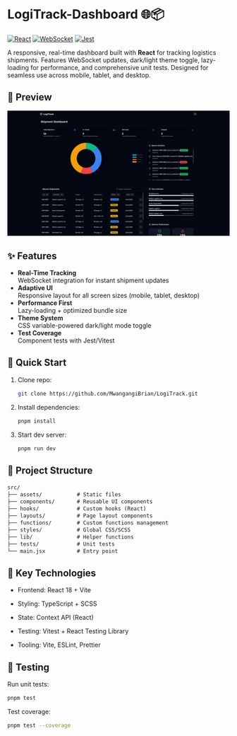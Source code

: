 # LogiTrack-Dashboard 🌐📦

[![React](https://img.shields.io/badge/React-18.2.0-%2361DAFB)](https://reactjs.org/)
[![WebSocket](https://img.shields.io/badge/WebSocket-Real--Time-blue)](https://developer.mozilla.org/en-US/docs/Web/API/WebSocket)
[![Jest](https://img.shields.io/badge/Tested%20with-Jest-%23C21325)](https://jestjs.io/)

A responsive, real-time dashboard built with **React** for tracking logistics shipments. Features WebSocket updates, dark/light theme toggle, lazy-loading for performance, and comprehensive unit tests. Designed for seamless use across mobile, tablet, and desktop.

## 📸 Preview

![Dashboard Preview](./public/Screenshot%20.png) <!-- Add real screenshot later -->

## ✨ Features

- **Real-Time Tracking**  
  WebSocket integration for instant shipment updates
- **Adaptive UI**  
  Responsive layout for all screen sizes (mobile, tablet, desktop)
- **Performance First**  
  Lazy-loading + optimized bundle size
- **Theme System**  
  CSS variable-powered dark/light mode toggle
- **Test Coverage**  
  Component tests with Jest/Vitest

## 🚀 Quick Start

1. Clone repo:

   ```bash
   git clone https://github.com/MwangangiBrian/LogiTrack.git

   ```

2. Install dependencies:

   ```bash
   pnpm install

   ```

3. Start dev server:
   ```bash
   pnpm run dev
   ```

## 📂 Project Structure

    src/
    ├── assets/           # Static files
    ├── components/       # Reusable UI components
    ├── hooks/            # Custom hooks (React)
    ├── layouts/          # Page layout components
    ├── functions/        # Custom functions management
    ├── styles/           # Global CSS/SCSS
    ├── lib/              # Helper functions
    ├── tests/            # Unit tests
    └── main.jsx          # Entry point

## 🔧 Key Technologies

- Frontend: React 18 + Vite

- Styling: TypeScript + SCSS

- State: Context API (React)

- Testing: Vitest + React Testing Library

- Tooling: Vite, ESLint, Prettier

## 🧪 Testing

Run unit tests:

```bash
pnpm test
```

Test coverage:

```bash
pnpm test --coverage
```
